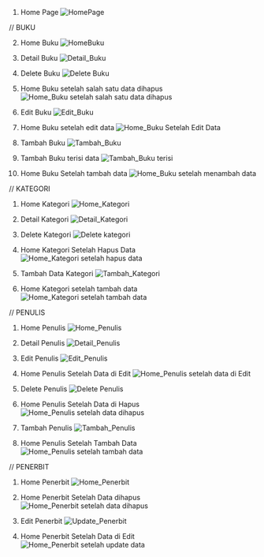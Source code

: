 

1. Home Page
   ![HomePage](https://github.com/user-attachments/assets/8e25f2a8-230f-4ed4-9cb0-328675e25829)

//  BUKU


2. Home Buku
   ![HomeBuku](https://github.com/user-attachments/assets/85915a99-ada6-48ad-b2f8-061be91c5b70)




3. Detail Buku
   ![Detail_Buku](https://github.com/user-attachments/assets/e00d344e-135d-45e1-b577-44178d71301c)

4. Delete Buku
   ![Delete Buku](https://github.com/user-attachments/assets/a68427be-9978-4997-bfe7-d7d118b1c782)



5. Home Buku setelah salah satu data dihapus
   ![Home_Buku setelah salah satu data dihapus](https://github.com/user-attachments/assets/2f88b6ff-cfb7-42be-95d8-067920b92a82)




6. Edit Buku
   ![Edit_Buku](https://github.com/user-attachments/assets/07b2c722-72f4-40a1-8609-dcc26a920333)




7. Home Buku setelah edit data
   ![Home_Buku Setelah Edit Data](https://github.com/user-attachments/assets/428b8954-dfaf-44bb-9829-a64e6bceeeed)


8. Tambah Buku
   ![Tambah_Buku](https://github.com/user-attachments/assets/444de1e3-c7a4-417a-8cec-ca2748d725d1)



9. Tambah Buku terisi data
   ![Tambah_Buku terisi](https://github.com/user-attachments/assets/bd0d9e54-89a6-49f4-a163-657158d4298c)



10. Home Buku Setelah tambah data
    ![Home_Buku setelah menambah data](https://github.com/user-attachments/assets/1ac483f4-ba5d-430a-bb21-90e1e11b2ea3)


//   KATEGORI



1. Home Kategori
  ![Home_Kategori](https://github.com/user-attachments/assets/55cf82e0-849f-4367-8a05-fca9aa5634f7)




2. Detail Kategori
   ![Detail_Kategori](https://github.com/user-attachments/assets/19cdbf6c-043b-42be-94a2-c6fbba7e4559)
   

4. Delete Kategori
   ![Delete kategori](https://github.com/user-attachments/assets/520137e4-5413-4ed9-861d-76ae80d76f74)

   

5. Home Kategori Setelah Hapus Data
   ![Home_Kategori setelah hapus data](https://github.com/user-attachments/assets/9e8902cd-9a7e-4509-abb9-ff9fa68e0a0d)



6. Tambah Data Kategori
   ![Tambah_Kategori](https://github.com/user-attachments/assets/5ef8a4cc-732f-45cd-ad7a-7e3cc7798185)



7. Home Kategori setelah tambah data
   ![Home_Kategori setelah tambah data](https://github.com/user-attachments/assets/3001a45d-e912-4149-be5d-23f501522f33)


   
//   PENULIS

1. Home Penulis
   ![Home_Penulis](https://github.com/user-attachments/assets/cd7c8d2c-f33b-4259-a5f5-8443bdca587e)



2. Detail Penulis
   ![Detail_Penulis](https://github.com/user-attachments/assets/38eb18ac-88d8-48f7-a3bd-e333327ad148)



3. Edit Penulis
   ![Edit_Penulis](https://github.com/user-attachments/assets/88b3c949-13a4-48b0-937c-58ebeb9c834f)



4. Home Penulis Setelah Data di Edit
   ![Home_Penulis setelah data di Edit](https://github.com/user-attachments/assets/ada91aae-1e2e-4420-88ab-e7806aed81d2)
   

6. Delete Penulis
   ![Delete Penulis](https://github.com/user-attachments/assets/f72ca099-e870-4d28-b024-42110acbcbdc)



7. Home Penulis Setelah Data di Hapus
  ![Home_Penulis setelah data dihapus](https://github.com/user-attachments/assets/b685fd12-52a9-4203-99af-0747b3fcd5cd)



8. Tambah Penulis
   ![Tambah_Penulis](https://github.com/user-attachments/assets/cc228f46-0319-4586-9de9-dba5ec1ae5ba)



9. Home Penulis Setelah Tambah Data
   ![Home_Penulis setelah tambah data](https://github.com/user-attachments/assets/a86025b1-fe07-43ae-9bb6-d022b86f7a6e)



   
//   PENERBIT

1. Home Penerbit
   ![Home_Penerbit](https://github.com/user-attachments/assets/9a7cf3a0-9b9d-46ff-af80-301dca9df8d7)



2. Home Penerbit Setelah Data dihapus
   ![Home_Penerbit setelah data dihapus](https://github.com/user-attachments/assets/5d822321-4436-4d91-bd96-a5af7f1fb8f8)



3. Edit Penerbit
   ![Update_Penerbit](https://github.com/user-attachments/assets/edf3e073-27d1-4430-b6cd-7b741fc9663f)



4. Home Penerbit Setelah Data di Edit
   ![Home_Penerbit setelah update data](https://github.com/user-attachments/assets/8c9ce046-8d20-4f17-9283-e60814b75e7b)





